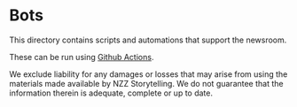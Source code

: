 # Bots

This directory contains scripts and automations that support the newsroom.

These can be run using [Github Actions](https://github.com/features/actions).

We exclude liability for any damages or losses that may arise from using the materials made available by NZZ Storytelling. We do not guarantee that the information therein is adequate, complete or up to date.

